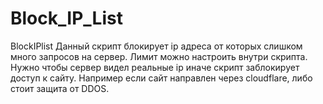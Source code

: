# Block_IP_List
BlockIPlist
Данный скрипт блокирует ip адреса от которых слишком много запросов на сервер.
Лимит можно настроить внутри скрипта.
Нужно чтобы сервер видел реальные ip иначе скрипт заблокирует доступ к сайту.
Например если сайт направлен через cloudflare, либо стоит защита от DDOS.
